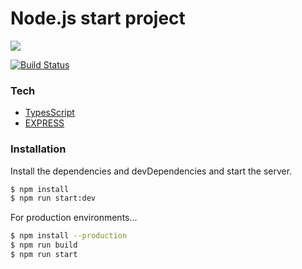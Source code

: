 # Node.js start project

![](https://i.morioh.com/2019/12/24/53dcf7ce495e.jpg)

[![Build Status](https://miro.medium.com/max/1004/1*ZfCTE6kZArxc0Nr_MybXPQ.png)](https://mongoosejs.com/docs/guide.html)
### Tech

 - [TypesScript](https://www.typescriptlang.org/)
 - [EXPRESS](https://expressjs.com/en/resources/learning.html)

### Installation

Install the dependencies and devDependencies and start the server.

```sh
$ npm install
$ npm run start:dev
```

For production environments...

```sh
$ npm install --production
$ npm run build
$ npm run start
```
